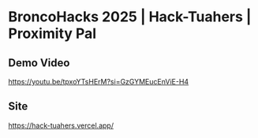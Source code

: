 # BroncoHacks 2025 | Hack-Tuahers | Proximity Pal

## Demo Video
https://youtu.be/tpxoYTsHErM?si=GzGYMEucEnViE-H4

## Site
https://hack-tuahers.vercel.app/
